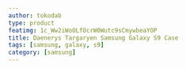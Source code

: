 ```yaml
---
author: tokodab
type: product
featimg: 1c_Ww2iWoOLfOcrW0Wutc9sCmywbeaYOP
title: Daenerys Targaryen Samsung Galaxy S9 Case
tags: [samsung, galaxy, s9]
category: [samsung]
---
```


